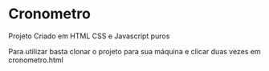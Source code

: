 ﻿# Cronometro
 
 Projeto Criado em HTML CSS e Javascript puros 
 
  Para utilizar basta clonar o projeto para sua máquina e clicar duas vezes em cronometro.html
